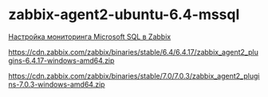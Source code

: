 # zabbix-agent2-ubuntu-6.4-mssql

<a href="https://itproblog.ru/настройка-мониторинга-microsoft-sql-в-zabbix/">Настройка мониторинга Microsoft SQL в Zabbix</a>

https://cdn.zabbix.com/zabbix/binaries/stable/6.4/6.4.17/zabbix_agent2_plugins-6.4.17-windows-amd64.zip

https://cdn.zabbix.com/zabbix/binaries/stable/7.0/7.0.3/zabbix_agent2_plugins-7.0.3-windows-amd64.zip
